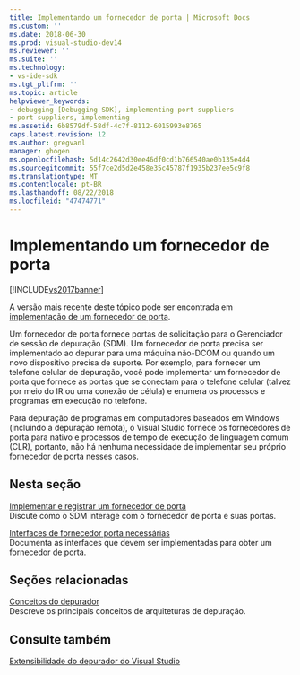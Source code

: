 ```yaml
---
title: Implementando um fornecedor de porta | Microsoft Docs
ms.custom: ''
ms.date: 2018-06-30
ms.prod: visual-studio-dev14
ms.reviewer: ''
ms.suite: ''
ms.technology:
- vs-ide-sdk
ms.tgt_pltfrm: ''
ms.topic: article
helpviewer_keywords:
- debugging [Debugging SDK], implementing port suppliers
- port suppliers, implementing
ms.assetid: 6b8579df-58df-4c7f-8112-6015993e8765
caps.latest.revision: 12
ms.author: gregvanl
manager: ghogen
ms.openlocfilehash: 5d14c2642d30ee46df0cd1b766540ae0b135e4d4
ms.sourcegitcommit: 55f7ce2d5d2e458e35c45787f1935b237ee5c9f8
ms.translationtype: MT
ms.contentlocale: pt-BR
ms.lasthandoff: 08/22/2018
ms.locfileid: "47474771"
---
```

# <a name="implementing-a-port-supplier"></a>Implementando um fornecedor de porta
[!INCLUDE[vs2017banner](../../includes/vs2017banner.md)]

A versão mais recente deste tópico pode ser encontrada em [implementação de um fornecedor de porta](https://docs.microsoft.com/visualstudio/extensibility/debugger/implementing-a-port-supplier).  
  
Um fornecedor de porta fornece portas de solicitação para o Gerenciador de sessão de depuração (SDM). Um fornecedor de porta precisa ser implementado ao depurar para uma máquina não-DCOM ou quando um novo dispositivo precisa de suporte. Por exemplo, para fornecer um telefone celular de depuração, você pode implementar um fornecedor de porta que fornece as portas que se conectam para o telefone celular (talvez por meio do IR ou uma conexão de célula) e enumera os processos e programas em execução no telefone.  
  
 Para depuração de programas em computadores baseados em Windows (incluindo a depuração remota), o Visual Studio fornece os fornecedores de porta para nativo e processos de tempo de execução de linguagem comum (CLR), portanto, não há nenhuma necessidade de implementar seu próprio fornecedor de porta nesses casos.  
  
## <a name="in-this-section"></a>Nesta seção  
 [Implementar e registrar um fornecedor de porta](../../extensibility/debugger/implementing-and-registering-a-port-supplier.md)  
 Discute como o SDM interage com o fornecedor de porta e suas portas.  
  
 [Interfaces de fornecedor porta necessárias](../../extensibility/debugger/required-port-supplier-interfaces.md)  
 Documenta as interfaces que devem ser implementadas para obter um fornecedor de porta.  
  
## <a name="related-sections"></a>Seções relacionadas  
 [Conceitos do depurador](../../extensibility/debugger/debugger-concepts.md)  
 Descreve os principais conceitos de arquiteturas de depuração.  
  
## <a name="see-also"></a>Consulte também  
 [Extensibilidade do depurador do Visual Studio](../../extensibility/debugger/visual-studio-debugger-extensibility.md)

